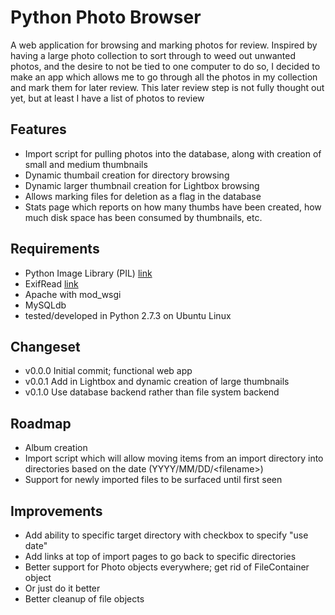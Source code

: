 Python Photo Browser
====================

A web application for browsing and marking photos for review. Inspired by having
a large photo collection to sort through to weed out unwanted photos, and the
desire to not be tied to one computer to do so, I decided to make an app which
allows me to go through all the photos in my collection and mark them for later
review. This later review step is not fully thought out yet, but at least I
have a list of photos to review

Features
--------

* Import script for pulling photos into the database, along with creation of
small and medium thumbnails
* Dynamic thumbail creation for directory browsing
* Dynamic larger thumbnail creation for Lightbox browsing
* Allows marking files for deletion as a flag in the database
* Stats page which reports on how many thumbs have been created, how much disk
space has been consumed by thumbnails, etc.

Requirements
------------

* Python Image Library (PIL) [link](http://www.pythonware.com/products/pil/)
* ExifRead [link](https://pypi.python.org/pypi/ExifRead)
* Apache with mod\_wsgi
* MySQLdb
* tested/developed in Python 2.7.3 on Ubuntu Linux

Changeset
---------

* v0.0.0 Initial commit; functional web app
* v0.0.1 Add in Lightbox and dynamic creation of large thumbnails
* v0.1.0 Use database backend rather than file system backend

Roadmap
-------

* Album creation
* Import script which will allow moving items from an import directory into
directories based on the date (YYYY/MM/DD/&lt;filename&gt;)
* Support for newly imported files to be surfaced until first seen

Improvements
------------

* Add ability to specific target directory with checkbox to specify "use date"
* Add links at top of import pages to go back to specific directories
* Better support for Photo objects everywhere; get rid of FileContainer object
* Or just do it better
* Better cleanup of file objects
